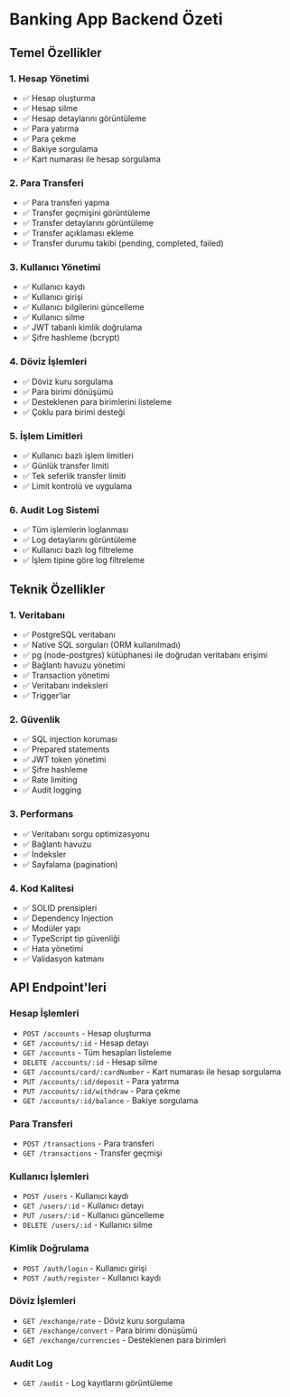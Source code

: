 # Banking App Backend Özeti

## Temel Özellikler

### 1. Hesap Yönetimi
- ✅ Hesap oluşturma
- ✅ Hesap silme
- ✅ Hesap detaylarını görüntüleme
- ✅ Para yatırma
- ✅ Para çekme
- ✅ Bakiye sorgulama
- ✅ Kart numarası ile hesap sorgulama

### 2. Para Transferi
- ✅ Para transferi yapma
- ✅ Transfer geçmişini görüntüleme
- ✅ Transfer detaylarını görüntüleme
- ✅ Transfer açıklaması ekleme
- ✅ Transfer durumu takibi (pending, completed, failed)

### 3. Kullanıcı Yönetimi
- ✅ Kullanıcı kaydı
- ✅ Kullanıcı girişi
- ✅ Kullanıcı bilgilerini güncelleme
- ✅ Kullanıcı silme
- ✅ JWT tabanlı kimlik doğrulama
- ✅ Şifre hashleme (bcrypt)

### 4. Döviz İşlemleri
- ✅ Döviz kuru sorgulama
- ✅ Para birimi dönüşümü
- ✅ Desteklenen para birimlerini listeleme
- ✅ Çoklu para birimi desteği

### 5. İşlem Limitleri
- ✅ Kullanıcı bazlı işlem limitleri
- ✅ Günlük transfer limiti
- ✅ Tek seferlik transfer limiti
- ✅ Limit kontrolü ve uygulama

### 6. Audit Log Sistemi
- ✅ Tüm işlemlerin loglanması
- ✅ Log detaylarını görüntüleme
- ✅ Kullanıcı bazlı log filtreleme
- ✅ İşlem tipine göre log filtreleme

## Teknik Özellikler

### 1. Veritabanı
- ✅ PostgreSQL veritabanı
- ✅ Native SQL sorguları (ORM kullanılmadı)
- ✅ pg (node-postgres) kütüphanesi ile doğrudan veritabanı erişimi
- ✅ Bağlantı havuzu yönetimi
- ✅ Transaction yönetimi
- ✅ Veritabanı indeksleri
- ✅ Trigger'lar

### 2. Güvenlik
- ✅ SQL injection koruması
- ✅ Prepared statements
- ✅ JWT token yönetimi
- ✅ Şifre hashleme
- ✅ Rate limiting
- ✅ Audit logging

### 3. Performans
- ✅ Veritabanı sorgu optimizasyonu
- ✅ Bağlantı havuzu
- ✅ İndeksler
- ✅ Sayfalama (pagination)

### 4. Kod Kalitesi
- ✅ SOLID prensipleri
- ✅ Dependency Injection
- ✅ Modüler yapı
- ✅ TypeScript tip güvenliği
- ✅ Hata yönetimi
- ✅ Validasyon katmanı

## API Endpoint'leri

### Hesap İşlemleri
- `POST /accounts` - Hesap oluşturma
- `GET /accounts/:id` - Hesap detayı
- `GET /accounts` - Tüm hesapları listeleme
- `DELETE /accounts/:id` - Hesap silme
- `GET /accounts/card/:cardNumber` - Kart numarası ile hesap sorgulama
- `PUT /accounts/:id/deposit` - Para yatırma
- `PUT /accounts/:id/withdraw` - Para çekme
- `GET /accounts/:id/balance` - Bakiye sorgulama

### Para Transferi
- `POST /transactions` - Para transferi
- `GET /transactions` - Transfer geçmişi

### Kullanıcı İşlemleri
- `POST /users` - Kullanıcı kaydı
- `GET /users/:id` - Kullanıcı detayı
- `PUT /users/:id` - Kullanıcı güncelleme
- `DELETE /users/:id` - Kullanıcı silme

### Kimlik Doğrulama
- `POST /auth/login` - Kullanıcı girişi
- `POST /auth/register` - Kullanıcı kaydı

### Döviz İşlemleri
- `GET /exchange/rate` - Döviz kuru sorgulama
- `GET /exchange/convert` - Para birimi dönüşümü
- `GET /exchange/currencies` - Desteklenen para birimleri

### Audit Log
- `GET /audit` - Log kayıtlarını görüntüleme 
